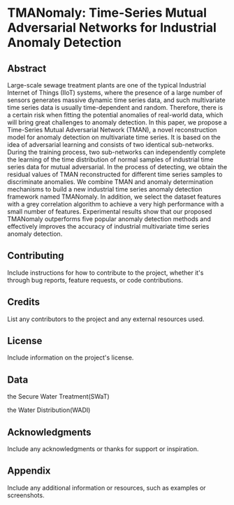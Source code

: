 # TMANomaly: Time-Series Mutual Adversarial Networks for Industrial Anomaly Detection

## Abstract

Large-scale sewage treatment plants are one of the typical Industrial Internet of Things (IIoT) systems, where the presence of a large number of sensors generates massive dynamic time series data, and such multivariate time series data is usually time-dependent and random. Therefore, there is a certain risk when fitting the potential anomalies of real-world data, which will bring great challenges to anomaly detection. In this paper, we propose a Time-Series Mutual Adversarial Network (TMAN), a novel reconstruction model for anomaly detection on multivariate time series. It is based on the idea of adversarial learning and consists of two identical sub-networks. During the training process, two sub-networks can independently complete the learning of the time distribution of normal samples of industrial time series data for mutual adversarial. In the process of detecting, we obtain the residual values of TMAN reconstructed for different time series samples to discriminate anomalies. We combine TMAN and anomaly determination mechanisms to build a new industrial time series anomaly detection framework named TMANomaly. In addition, we select the dataset features with a grey correlation algorithm to achieve a very high performance with a small number of features. Experimental results show that our proposed TMANomaly outperforms five popular anomaly detection methods and effectively improves the accuracy of industrial multivariate time series anomaly detection.



## Contributing

Include instructions for how to contribute to the project, whether it's through bug reports, feature requests, or code contributions. 

## Credits

List any contributors to the project and any external resources used. 

## License

Include information on the project's license. 

## Data
the Secure Water Treatment(SWaT)

the Water Distribution(WADI)

## Acknowledgments

Include any acknowledgments or thanks for support or inspiration. 

## Appendix

Include any additional information or resources, such as examples or screenshots.
